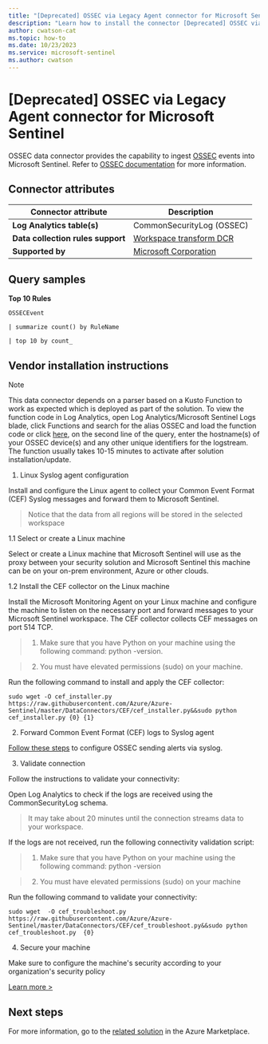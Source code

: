 ```yaml
---
title: "[Deprecated] OSSEC via Legacy Agent connector for Microsoft Sentinel"
description: "Learn how to install the connector [Deprecated] OSSEC via Legacy Agent to connect your data source to Microsoft Sentinel."
author: cwatson-cat
ms.topic: how-to
ms.date: 10/23/2023
ms.service: microsoft-sentinel
ms.author: cwatson
---
```


# [Deprecated] OSSEC via Legacy Agent connector for Microsoft Sentinel

OSSEC data connector provides the capability to ingest [OSSEC](https://www.ossec.net/) events into Microsoft Sentinel. Refer to [OSSEC documentation](https://www.ossec.net/docs) for more information.

## Connector attributes

| Connector attribute | Description |
| --- | --- |
| **Log Analytics table(s)** | CommonSecurityLog (OSSEC)<br/> |
| **Data collection rules support** | [Workspace transform DCR](/azure/azure-monitor/logs/tutorial-workspace-transformations-portal) |
| **Supported by** | [Microsoft Corporation](https://support.microsoft.com/) |

## Query samples

**Top 10 Rules**
   ```kusto
OSSECEvent
 
   | summarize count() by RuleName
 
   | top 10 by count_
   ```



## Vendor installation instructions


> [!NOTE]
   >  This data connector depends on a parser based on a Kusto Function to work as expected which is deployed as part of the solution. To view the function code in Log Analytics, open Log Analytics/Microsoft Sentinel Logs blade, click Functions and search for the alias OSSEC and load the function code or click [here](https://aka.ms/sentinel-OSSECEvent-parser), on the second line of the query, enter the hostname(s) of your OSSEC device(s) and any other unique identifiers for the logstream. The function usually takes 10-15 minutes to activate after solution installation/update.

1. Linux Syslog agent configuration

Install and configure the Linux agent to collect your Common Event Format (CEF) Syslog messages and forward them to Microsoft Sentinel.

> Notice that the data from all regions will be stored in the selected workspace

1.1 Select or create a Linux machine

Select or create a Linux machine that Microsoft Sentinel will use as the proxy between your security solution and Microsoft Sentinel this machine can be on your on-prem environment, Azure or other clouds.

1.2 Install the CEF collector on the Linux machine

Install the Microsoft Monitoring Agent on your Linux machine and configure the machine to listen on the necessary port and forward messages to your Microsoft Sentinel workspace. The CEF collector collects CEF messages on port 514 TCP.

> 1. Make sure that you have Python on your machine using the following command: python -version.

> 2. You must have elevated permissions (sudo) on your machine.

   Run the following command to install and apply the CEF collector:

  `sudo wget -O cef_installer.py https://raw.githubusercontent.com/Azure/Azure-Sentinel/master/DataConnectors/CEF/cef_installer.py&&sudo python cef_installer.py {0} {1}`

2. Forward Common Event Format (CEF) logs to Syslog agent

[Follow these steps](https://www.ossec.net/docs/docs/manual/output/syslog-output.html) to configure OSSEC sending alerts via syslog.

3. Validate connection

Follow the instructions to validate your connectivity:

Open Log Analytics to check if the logs are received using the CommonSecurityLog schema.

>It may take about 20 minutes until the connection streams data to your workspace.

If the logs are not received, run the following connectivity validation script:

> 1. Make sure that you have Python on your machine using the following command: python -version

>2. You must have elevated permissions (sudo) on your machine

   Run the following command to validate your connectivity:

  `sudo wget  -O cef_troubleshoot.py https://raw.githubusercontent.com/Azure/Azure-Sentinel/master/DataConnectors/CEF/cef_troubleshoot.py&&sudo python cef_troubleshoot.py  {0}`

4. Secure your machine 

Make sure to configure the machine's security according to your organization's security policy


[Learn more >](https://aka.ms/SecureCEF)



## Next steps

For more information, go to the [related solution](https://azuremarketplace.microsoft.com/en-us/marketplace/apps/azuresentinel.azure-sentinel-solution-ossec?tab=Overview) in the Azure Marketplace.
